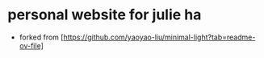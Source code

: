 # personal website for julie ha 
- forked from [https://github.com/yaoyao-liu/minimal-light?tab=readme-ov-file]

